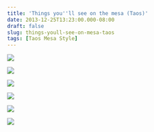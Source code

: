 ```yaml
---
title: 'Things you''ll see on the mesa (Taos)'
date: 2013-12-25T13:23:00.000-08:00
draft: false
slug: things-youll-see-on-mesa-taos
tags: [Taos Mesa Style]
---
```


![](/images/blog/legacy/IMG_1284+(Medium).JPG)

  

![](/images/blog/legacy/IMG_1285+(Medium).JPG)

  

![](/images/blog/legacy/IMG_1288+(Medium).JPG)

  

![](/images/blog/legacy/IMG_1290+(Medium).JPG)

  

![](/images/blog/legacy/IMG_1293+(Medium).JPG)

  

![](/images/blog/legacy/IMG_1298+(Medium).JPG)